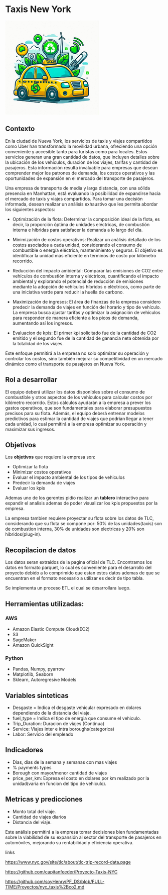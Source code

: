 # Taxis New York

<img src="images/logo_taxi.jpg" width="300" height="300">

## Contexto
En la ciudad de Nueva York, los servicios de taxis y viajes compartidos como Uber han transformado la movilidad urbana, ofreciendo una opción conveniente y accesible tanto para turistas como para locales. Estos servicios generan una gran cantidad de datos, que incluyen detalles sobre la ubicación de los vehículos, duración de los viajes, tarifas y cantidad de pasajeros. Esta información resulta invaluable para empresas que desean comprender mejor los patrones de demanda, los costos operativos y las oportunidades de expansión en el mercado del transporte de pasajeros.

Una empresa de transporte de media y larga distancia, con una sólida presencia en Manhattan, está evaluando la posibilidad de expandirse hacia el mercado de taxis y viajes compartidos. Para tomar una decisión informada, desean realizar un análisis exhaustivo que les permita abordar los siguientes aspectos:

- Optimización de la flota: Determinar la composición ideal de la flota, es decir, la proporción óptima de unidades eléctricas, de combustión interna e híbridas para satisfacer la demanda a lo largo del día.

- Minimización de costos operativos: Realizar un análisis detallado de los costos asociados a cada unidad, considerando el consumo de combustible o energía eléctrica, mantenimiento y seguros. El objetivo es identificar la unidad más eficiente en términos de costo por kilómetro recorrido.

- Reducción del impacto ambiental: Comparar las emisiones de CO2 entre vehículos de combustión interna y eléctricos, cuantificando el impacto ambiental y explorando el potencial de reducción de emisiones mediante la adopción de vehículos híbridos o eléctricos, como parte de una iniciativa verde para reducir la huella de carbono.

- Maximización de ingresos: El área de finanzas de la empresa considero predecir la demanda de viajes en función del horario y tipo de vehículo. La empresa busca ajustar tarifas y optimizar la asignación de vehículos para responder de manera eficiente a los picos de demanda, aumentando así los ingresos.

- Evaluacion de kpis: El primer kpi solicitado fue de la cantidad de CO2 emitido y el segundo fue de la cantidad de ganancia neta obtenida por la totalidad de los viajes.

Este enfoque permitirá a la empresa no solo optimizar su operación y controlar los costos, sino también mejorar su competitividad en un mercado dinámico como el transporte de pasajeros en Nueva York.

## Rol a desarrollar
El equipo deberá utilizar los datos disponibles sobre el consumo de combustible y otros aspectos de los vehículos para calcular costos por kilómetro recorrido. Estos cálculos ayudarán a la empresa a prever los gastos operativos, que son fundamentales para elaborar presupuestos precisos para su flota. Además, el equipo deberá entrenar modelos predictivos para estimar la cantidad de viajes que podrian llegar a tener cada unidad, lo cual permitirá a la empresa optimizar su operación y maximizar sus ingresos.


## Objetivos

Los **objetivos** que requiere la empresa son:

- Optimizar la flota
- Minimizar costos operativos
- Evaluar el impacto ambiental de los tipos de vehiculos
- Predecir la demanda de viajes
- Evaluar los kpis


Ademas uno de los gerentes pidio realizar un **tablero** interactivo para expandir el analisis ademas de poder visualizar los kpis propuestos por la empresa.

La empresa tambien requiere proyectar su flota sobre los datos de TLC, considerando que su flota se compone por:
50% de las unidades(taxis) son de combustion interna, 30% de unidades son electricas y 20% son hibridos(plug-in).

## Recopilacion de datos

Los datos seran extraidos de la pagina oficial de TLC. 
Encontramos los datos en formato parquet, lo cual es conveniente para el desarrollo del proyecto debido a lo comprimido que estan estos datos ademas de que se encuentran en el formato necesario a utilizar es decir de tipo tabla.

Se implementa un proceso ETL el cual se desarrollara luego.

## Herramientas utilizadas:

### AWS

- Amazon Elastic Compute Cloud(EC2)
- S3
- SageMaker
- Amazon QuickSight

### Python

- Pandas, Numpy, pyarrow
- Matplotlib, Seaborn
- Sklearn, Autoregresive Models


## Variables sinteticas

- Desgaste = Indica el desgaste vehicular expresado en dolares dependiendo de la distancia del viaje.
- fuel_type = Indica el tipo de energia que consume el vehiculo.
- Trip_Duration: Duracion de viajes (Continua)
- Service: Viajes inter e intra boroughs(categorica)
- Labor: Servicio del empleado


## Indicadores

- Días, días de la semana y semanas con mas viajes
- % payments types
- Borough con mayor/menor cantidad de viajes
- price_per_km: Expresa el costo en dolares por km realizado por la unidad(varia en funcion del tipo de vehiculo).

## Metricas y predicciones

- Monto total del viaje.
- Cantidad de viajes diarios
- Distancia del viaje.




Este análisis permitirá a la empresa tomar decisiones bien fundamentadas sobre la viabilidad de su expansión al sector del transporte de pasajeros en automóviles, mejorando su rentabilidad y eficiencia operativa.



links

https://www.nyc.gov/site/tlc/about/tlc-trip-record-data.page

https://github.com/capitanfeeder/Proyecto-Taxis-NYC

https://github.com/soyHenry/PF_DS/blob/FULL-TIME/Proyectos/nyc_taxis%2Bco2.md